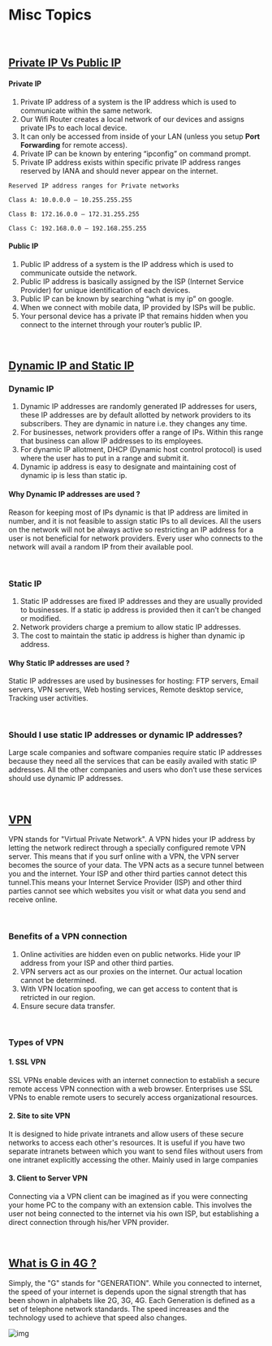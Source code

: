 # Misc Topics

<br>

## [Private IP Vs Public IP](https://www.avast.com/c-ip-address-public-vs-private) 

#### Private IP
1. Private IP address of a system is the IP address which is used to communicate within the same network.
2. Our Wifi Router creates a local network of our devices and assigns private IPs to each local device.
3. It can only be accessed from inside of your LAN (unless you setup **Port Forwarding** for remote access).
4. Private IP can be known by entering “ipconfig” on command prompt. 
5. Private IP address exists within specific private IP address ranges reserved by IANA and should never appear on the internet.

```
Reserved IP address ranges for Private networks

Class A: 10.0.0.0 — 10.255.255.255

Class B: 172.16.0.0 — 172.31.255.255 

Class C: 192.168.0.0 — 192.168.255.255 
```


#### Public IP
1. Public IP address of a system is the IP address which is used to communicate outside the network. 
2. Public IP address is basically assigned by the ISP (Internet Service Provider) for unique identification of each devices. 
3. Public IP can be known by searching “what is my ip” on google.
4. When we connect with mobile data, IP provided by ISPs will be public.
5. Your personal device has a private IP that remains hidden when you connect to the internet through your router’s public IP.

<br>

## [Dynamic IP and Static IP](https://mahipal-nehra.medium.com/dynamic-ip-address-vs-static-ip-address-731139d25b14)

### Dynamic IP
1. Dynamic IP addresses are randomly generated IP addresses for users, these IP addresses are by default allotted by network providers to its subscribers. They are dynamic in nature i.e. they changes any time.
2. For businesses, network providers offer a range of IPs. Within this range that business can allow IP addresses to its employees.
3. For dynamic IP allotment, DHCP (Dynamic host control protocol) is used where the user has to put in a range and submit it.
4. Dynamic ip address is easy to designate and maintaining cost of dynamic ip is less than static ip.

#### Why Dynamic IP addresses are used ?
Reason for keeping most of IPs dynamic is that IP address are limited in number, and it is not feasible to assign static IPs to all devices. All the users on the network will not be always active so restricting an IP address for a user is not beneficial for network providers. Every user who connects to the network will avail a random IP from their available pool.

<br>

### Static IP
1. Static IP addresses are fixed IP addresses and they are usually provided to businesses. If a static ip address is provided then it can’t be changed or modified.
2. Network providers charge a premium to allow static IP addresses.
3. The cost to maintain the static ip address is higher than dynamic ip address.

#### Why Static IP addresses are used ?
Static IP addresses are used by businesses for hosting: FTP servers, Email servers, VPN servers, Web hosting services, Remote desktop service, Tracking user activities.

<br>

### Should I use static IP addresses or dynamic IP addresses?
Large scale companies and software companies require static IP addresses because they need all the services that can be easily availed with static IP addresses. All the other companies and users who don’t use these services should use dynamic IP addresses.



<br>

## [VPN](https://www.youtube.com/watch?v=8wDI5_MVdmk)
VPN stands for "Virtual Private Network". A VPN hides your IP address by letting the network redirect through a specially configured remote VPN server. This means that if you surf online with a VPN, the VPN server becomes the source of your data. The VPN acts as a secure tunnel between you and the internet. Your ISP and other third parties cannot detect this tunnel.This means your Internet Service Provider (ISP) and other third parties cannot see which websites you visit or what data you send and receive online.

<br>

### Benefits of a VPN connection
1. Online activities are hidden even on public networks. Hide your IP address from your ISP and other third parties.
2. VPN servers act as our proxies on the internet. Our actual location cannot be determined.
3. With VPN location spoofing, we can get access to content that is retricted in our region.
4. Ensure secure data transfer. 

<br>

### Types of VPN

#### 1. SSL VPN
SSL VPNs enable devices with an internet connection to establish a secure remote access VPN connection with a web browser. Enterprises use SSL VPNs to enable remote users to securely access organizational resources.

#### 2. Site to site VPN
It is designed to hide private intranets and allow users of these secure networks to access each other's resources. It is useful if you have two separate intranets between which you want to send files without users from one intranet explicitly accessing the other. Mainly used in large companies

#### 3. Client to Server VPN
Connecting via a VPN client can be imagined as if you were connecting your home PC to the company with an extension cable. This involves the user not being connected to the internet via his own ISP, but establishing a direct connection through his/her VPN provider.

<br>

## [What is G in 4G ?](http://net-informations.com/q/diff/generations.html)
Simply, the "G" stands for "GENERATION". While you connected to internet, the speed of your internet is depends upon the signal strength that has been shown in alphabets like 2G, 3G, 4G. Each Generation is defined as a set of telephone network standards. The speed increases and the technology used to achieve that speed also changes.

![img](http://net-informations.com/q/diff/img/mobile-generations.png)
